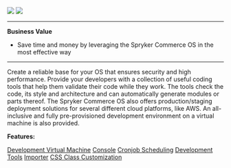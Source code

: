 <div class='feature-text'>
    <div class='feature-images'>
    <img class="light-mode" src="https://spryker.s3.eu-central-1.amazonaws.com/docs/Document+360/Capabilities+icons/light/development.svg"/>
    <img class="dark-mode" src="https://spryker.s3.eu-central-1.amazonaws.com/docs/Document+360/Capabilities+icons/dark/development.svg"/>
    </div>
    <div class="feature-text-wrap">

***
**Business Value**
* Save time and money by leveraging the Spryker Commerce OS in the most effective way
***
        
Create a reliable base for your OS that ensures security and high performance. Provide your developers with a collection of useful coding tools that help them validate their code while they work. The tools check the code, its style and architecture and can automatically generate modules or parts thereof. The Spryker Commerce OS also offers production/staging deployment solutions for several different cloud platforms, like AWS. An all-inclusive and fully pre-provisioned development environment on a virtual machine is also provided.
 </div>
</div>

**Features:**

<div>
<a class="feature-link" href="https://documentation.spryker.com/docs/v5/en/devvm">Development Virtual Machine</a>    
<a class="feature-link" href="https://documentation.spryker.com/docs/v5/en/console">Console</a>
<a class="feature-link" href="https://documentation.spryker.com/v5/docs/en/cronjob-scheduling">Cronjob Scheduling</a>
<a class="feature-link" href="https://documentation.spryker.com/v5/docs/en/development-tools">Development Tools</a>
<a class="feature-link" href="https://documentation.spryker.com/v5/docs/en/importer">Importer</a>
<a class="feature-link" href="https://documentation.spryker.com/v5/docs/en/css-class-customization ">CSS Class Customization</a>
</div>